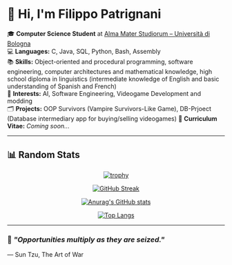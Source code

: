 
# 👋 Hi, I'm **Filippo Patrignani**

🎓 **Computer Science Student** at [Alma Mater Studiorum – Università di Bologna](https://www.unibo.it/en)  
💻 **Languages:** C, Java, SQL, Python, Bash, Assembly  
📚 **Skills:** Object-oriented and procedural programming, software engineering, computer architectures and mathematical knowledge, high school diploma in linguistics (intermediate knowledge of English and basic understanding of Spanish and French)  
🌟 **Interests:** AI, Software Engineering, Videogame Development and modding  
🗂️ **Projects:** OOP Survivors (Vampire Survivors-Like Game), DB-Prjoect (Database intermediary app for buying/selling videogames) 
📄 **Curriculum Vitae:** *Coming soon...*  

---

## 📊 Random Stats 

<div align="center">
  
[![trophy](https://github-profile-trophy.vercel.app/?username=COLTELLINO&theme=onedark&row=1)](https://github.com/ryo-ma/github-profile-trophy)

[![GitHub Streak](https://github-readme-streak-stats.herokuapp.com/?user=COLTELLINO&theme=catppuccin_mocha&date_format=[Y.]n.j)](https://git.io/streak-stats)

[![Anurag's GitHub stats](https://github-readme-stats.vercel.app/api?username=COLTELLINO&theme=catppuccin_mocha&show_icons=true)](https://github.com/anuraghazra/github-readme-stats)

[![Top Langs](https://github-readme-stats.vercel.app/api/top-langs/?username=COLTELLINO&langs_count=30&theme=catppuccin_mocha&show_icons=true&layout=compact)](https://github.com/anuraghazra/github-readme-stats)

</div> 

---

### 🌱 *"Opportunities multiply as they are seized."*
— Sun Tzu, The Art of War
